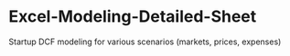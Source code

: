 # Excel-Modeling-Detailed-Sheet
Startup DCF modeling for various scenarios (markets, prices, expenses)
